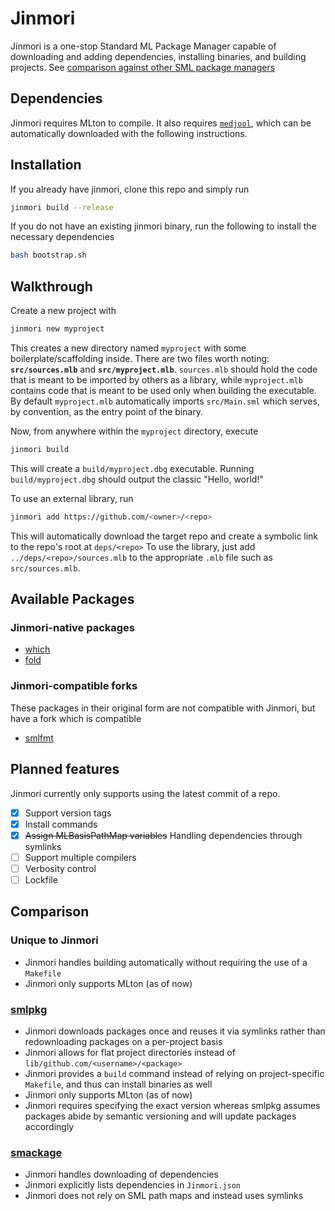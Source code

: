 # Jinmori
Jinmori is a one-stop Standard ML Package Manager capable of downloading and adding dependencies, installing binaries, and building projects. See [comparison against other SML package managers](#comparison)

## Dependencies
Jinmori requires MLton to compile.
It also requires [`medjool`](https://github.com/Forthoney/medjool),
which can be automatically downloaded with the following instructions.

## Installation
If you already have jinmori, clone this repo and simply run
```sh
jinmori build --release
```

If you do not have an existing jinmori binary, run the following to install the necessary dependencies
```sh
bash bootstrap.sh
```

## Walkthrough
Create a new project with 
```sh
jinmori new myproject
```
This creates a new directory named `myproject` with some boilerplate/scaffolding inside.
There are two files worth noting: **`src/sources.mlb`** and **`src/myproject.mlb`**.
`sources.mlb` should hold the code that is meant to be imported by others as a library,
while `myproject.mlb` contains code that is meant to be used only when building the executable.
By default `myproject.mlb` automatically imports `src/Main.sml` which serves, by convention,
as the entry point of the binary.

Now, from anywhere within the `myproject` directory, execute 
```sh
jinmori build
```
This will create a `build/myproject.dbg` executable.
Running `build/myproject.dbg` should output the classic "Hello, world!"

To use an external library,
run 
```sh
jinmori add https://github.com/<owner>/<repo>
```
This will automatically download the target repo and create a symbolic link to the repo's root at
`deps/<repo>`
To use the library, just add `../deps/<repo>/sources.mlb` to the appropriate `.mlb` file such as `src/sources.mlb`.

## Available Packages
### Jinmori-native packages
- [which](https://github.com/Forthoney/which)
- [fold](https://github.com/Forthoney/fold)

### Jinmori-compatible forks
These packages in their original form are not compatible with Jinmori,
but have a fork which is compatible
- [smlfmt](https://github.com/Forthoney/smlfmt)

## Planned features
Jinmori currently only supports using the latest commit of a repo.
- [x] Support version tags
- [x] Install commands
- [x] ~~Assign MLBasisPathMap variables~~ Handling dependencies through symlinks
- [ ] Support multiple compilers
- [ ] Verbosity control
- [ ] Lockfile 

## Comparison
### Unique to Jinmori
- Jinmori handles building automatically without requiring the use of a `Makefile`
- Jinmori only supports MLton (as of now)

### [smlpkg](https://github.com/diku-dk/smlpkg)
- Jinmori downloads packages once and reuses it via symlinks rather than redownloading packages on a per-project basis
- Jinmori allows for flat project directories instead of `lib/github.com/<username>/<package>`
- Jinmori provides a `build` command instead of relying on project-specific `Makefile`, and thus can install binaries as well
- Jinmori only supports MLton (as of now)
- Jinmori requires specifying the exact version whereas smlpkg assumes packages abide by semantic versioning and will update packages accordingly

### [smackage](https://github.com/standardml/smackage)
- Jinmori handles downloading of dependencies
- Jinmori explicitly lists dependencies in `Jinmori.json`
- Jinmori does not rely on SML path maps and instead uses symlinks
